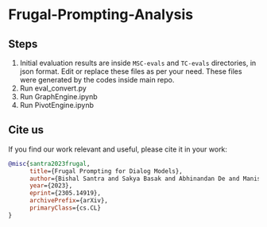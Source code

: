 # Frugal-Prompting-Analysis

## Steps

1. Initial evaluation results are inside `MSC-evals` and `TC-evals` directories, in json format. Edit or replace these files as per your need. These files were generated by the codes inside main repo.
2. Run eval_convert.py
3. Run GraphEngine.ipynb
4. Run PivotEngine.ipynb

## Cite us

If you find our work relevant and useful, please cite it in your work:

```bibtex
@misc{santra2023frugal,
      title={Frugal Prompting for Dialog Models}, 
      author={Bishal Santra and Sakya Basak and Abhinandan De and Manish Gupta and Pawan Goyal},
      year={2023},
      eprint={2305.14919},
      archivePrefix={arXiv},
      primaryClass={cs.CL}
}
```
